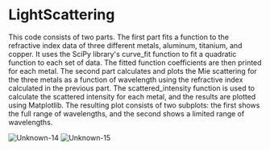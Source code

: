 # LightScattering
This code consists of two parts. The first part fits a function to the refractive index data of three different metals, aluminum, titanium, and copper. It uses the SciPy library's curve_fit function to fit a quadratic function to each set of data. The fitted function coefficients are then printed for each metal.
The second part calculates and plots the Mie scattering for the three metals as a function of wavelength using the refractive index calculated in the previous part. The scattered_intensity function is used to calculate the scattered intensity for each metal, and the results are plotted using Matplotlib. The resulting plot consists of two subplots: the first shows the full range of wavelengths, and the second shows a limited range of wavelengths.

![Unknown-14](https://user-images.githubusercontent.com/83898640/222331965-0814f4a2-6e73-4b3f-a1bc-eb28ee1690f3.png)
![Unknown-15](https://user-images.githubusercontent.com/83898640/222331971-588ec947-96f3-4e5a-9d9e-35711f401343.png)

